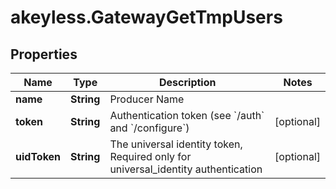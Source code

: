 # akeyless.GatewayGetTmpUsers

## Properties

Name | Type | Description | Notes
------------ | ------------- | ------------- | -------------
**name** | **String** | Producer Name | 
**token** | **String** | Authentication token (see &#x60;/auth&#x60; and &#x60;/configure&#x60;) | [optional] 
**uidToken** | **String** | The universal identity token, Required only for universal_identity authentication | [optional] 


